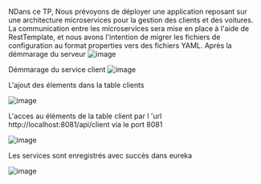 
NDans ce TP, Nous prévoyons de déployer une application reposant sur une architecture microservices pour la gestion des clients et des voitures. La communication entre les microservices sera mise en place à l'aide de RestTemplate, et nous avons l'intention de migrer les fichiers de configuration au format properties vers des fichiers YAML.
Après la démmarage du serveur
![image](https://github.com/Soumaya67/Tp-Docker/assets/106548290/e327986d-4bdc-42b3-a285-eb998129444f)

Démmarage du service client
![image](https://github.com/Soumaya67/Tp-Docker/assets/106548290/fcdc4b7b-945c-45d5-a1a7-1131f013c243)

L'ajout des élements dans la table clients

![image](https://github.com/Soumaya67/Tp-Docker/assets/106548290/f00e948a-225c-43d6-b969-f5b9c6c4f836)

L'acces au éléments de la table client par l 'url http://localhost:8081/api/client via le port 8081

![image](https://github.com/Soumaya67/Tp-Docker/assets/106548290/4b0eb773-8a87-4b26-8b91-5a405ed3e84e)


  Les services sont enregistrés avec succès dans eureka

![image](https://github.com/Soumaya67/Tp-Docker/assets/106548290/78d1e5c0-b1e7-4a66-a996-dbed94cbc11f)




